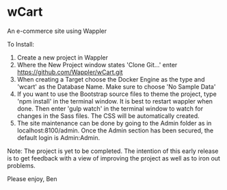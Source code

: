 # wCart
An e-commerce site using Wappler

To Install:
1. Create a new project in Wappler
2. Where the New Project window states 'Clone Git...' enter https://github.com/Wappler/wCart.git
3. When creating a Target choose the Docker Engine as the type and  'wcart' as the Database Name. Make sure to choose 'No Sample Data'
4. If you want to use the Bootstrap source files to theme the project, type 'npm install' in the terminal window. It is best to restart wappler when done. Then enter 'gulp watch' in the terminal window to watch for changes in the Sass files. The CSS will be automatically created.
5. The site maintenance can be done by going to the Admin folder as in localhost:8100/admin. Once the Admin section has been secured, the default login is Admin:Admin.

Note:
The project is yet to be completed. The intention of this early release is to get feedback with a view of improving the project as well as to iron out problems.

Please enjoy,
Ben
